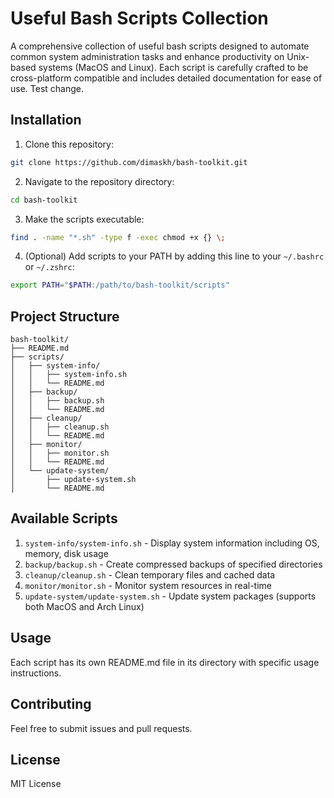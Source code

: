 # Useful Bash Scripts Collection

A comprehensive collection of useful bash scripts designed to automate common system administration tasks and enhance productivity on Unix-based systems (MacOS and Linux). Each script is carefully crafted to be cross-platform compatible and includes detailed documentation for ease of use. Test change.

## Installation

1. Clone this repository:

```bash
git clone https://github.com/dimaskh/bash-toolkit.git
```

2. Navigate to the repository directory:

```bash
cd bash-toolkit
```

3. Make the scripts executable:

```bash
find . -name "*.sh" -type f -exec chmod +x {} \;
```

4. (Optional) Add scripts to your PATH by adding this line to your `~/.bashrc` or `~/.zshrc`:

```bash
export PATH="$PATH:/path/to/bash-toolkit/scripts"
```

## Project Structure

```
bash-toolkit/
├── README.md
├── scripts/
│   ├── system-info/
│   │   ├── system-info.sh
│   │   └── README.md
│   ├── backup/
│   │   ├── backup.sh
│   │   └── README.md
│   ├── cleanup/
│   │   ├── cleanup.sh
│   │   └── README.md
│   ├── monitor/
│   │   ├── monitor.sh
│   │   └── README.md
│   └── update-system/
│       ├── update-system.sh
│       └── README.md
```

## Available Scripts

1. `system-info/system-info.sh` - Display system information including OS, memory, disk usage
2. `backup/backup.sh` - Create compressed backups of specified directories
3. `cleanup/cleanup.sh` - Clean temporary files and cached data
4. `monitor/monitor.sh` - Monitor system resources in real-time
5. `update-system/update-system.sh` - Update system packages (supports both MacOS and Arch Linux)

## Usage

Each script has its own README.md file in its directory with specific usage instructions.

## Contributing

Feel free to submit issues and pull requests.

## License

MIT License
